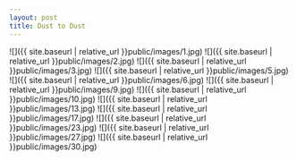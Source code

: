 ```yaml
---
layout: post
title: Dust to Dust
---
```


![]({{ site.baseurl | relative_url }}public/images/1.jpg)
![]({{ site.baseurl | relative_url }}public/images/2.jpg)
![]({{ site.baseurl | relative_url }}public/images/3.jpg)
![]({{ site.baseurl | relative_url }}public/images/5.jpg)
![]({{ site.baseurl | relative_url }}public/images/6.jpg)
![]({{ site.baseurl | relative_url }}public/images/9.jpg)
![]({{ site.baseurl | relative_url }}public/images/10.jpg)
![]({{ site.baseurl | relative_url }}public/images/13.jpg)
![]({{ site.baseurl | relative_url }}public/images/17.jpg)
![]({{ site.baseurl | relative_url }}public/images/23.jpg)
![]({{ site.baseurl | relative_url }}public/images/27.jpg)
![]({{ site.baseurl | relative_url }}public/images/30.jpg)
